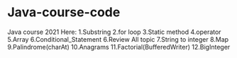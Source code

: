 # Java-course-code
Java course 2021
Here:
1.Substring
2.for loop
3.Static method
4.operator
5.Array
6.Conditional_Statement
6.Review All topic
7.String to integer
8.Map
9.Palindrome(charAt)
10.Anagrams
11.Factorial(BufferedWriter)
12.BigInteger
